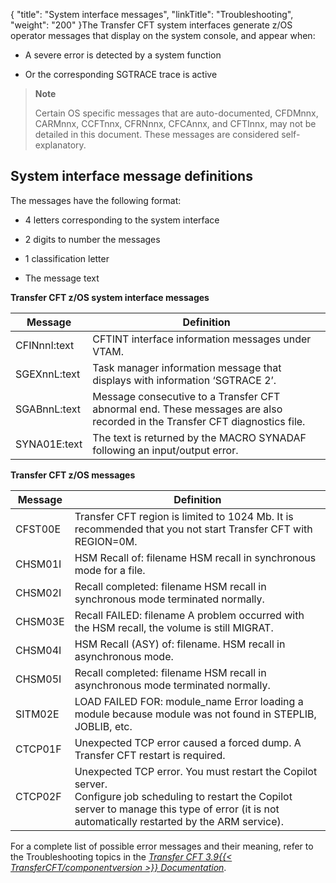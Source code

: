 {
    "title": "System interface messages",
    "linkTitle": "Troubleshooting",
    "weight": "200"
}The Transfer CFT system interfaces generate z/OS operator messages that display on the system console, and appear when:

- A severe error is detected by a system function

<!-- -->

- Or the corresponding SGTRACE trace is active

> **Note**
>
> Certain OS specific messages that are auto-documented, CFDMnnx, CARMnnx, CCFTnnx, CFRNnnx, CFCAnnx, and CFTInnx, may not be detailed in this document. These messages are considered self-explanatory.

## System interface message definitions

The messages have the following format:

- 4 letters corresponding to the system interface

<!-- -->

- 2 digits to number the messages

<!-- -->

- 1 classification letter

<!-- -->

- The message text

****Transfer CFT z/OS system interface messages****


| Message | Definition |
| --- | --- |
| CFINnnI:text | CFTINT interface information messages under VTAM. |
| SGEXnnL:text | Task manager information message that displays with information ‘SGTRACE 2’. |
| SGABnnL:text | Message consecutive to a Transfer CFT abnormal end. These messages are also recorded in the Transfer CFT diagnostics file. |
| SYNA01E:text | The text is returned by the MACRO SYNADAF following an input/output error. |


**Transfer CFT z/OS messages**


| Message | Definition |
| --- | --- |
| CFST00E | Transfer CFT region is limited to 1024 Mb. It is recommended that you not start Transfer CFT with REGION=0M. |
| CHSM01I | HSM Recall of: filename HSM recall in synchronous mode for a file. |
| CHSM02I | Recall completed: filename HSM recall in synchronous mode terminated normally. |
| CHSM03E | Recall FAILED: filename A problem occurred with the HSM recall, the volume is still MIGRAT. |
| CHSM04I | HSM Recall (ASY) of: filename. HSM recall in asynchronous mode. |
| CHSM05I | Recall completed: filename HSM recall in asynchronous mode terminated normally. |
| SITM02E | LOAD FAILED FOR: module_name Error loading a module because module was not found in STEPLIB, JOBLIB, etc. |
| CTCP01F  | Unexpected TCP error caused a forced dump. A Transfer CFT restart is required. |
| CTCP02F  | Unexpected TCP error. You must restart the Copilot server.<br/> Configure job scheduling to restart the Copilot server to manage this type of error (it is not automatically restarted by the ARM service). |


For a complete list of possible error messages and their meaning, refer to the Troubleshooting topics in the *[*Transfer CFT* 3.9{{< TransferCFT/componentversion  >}} *Documentation*](http://docs-dev.ecd.axway.int/u/documentation/transfer_cft/3.2.4/webhelp_portal/content/troubleshooting/messages_and_codes/messages_and_error_codes_start_here.htm)*.
